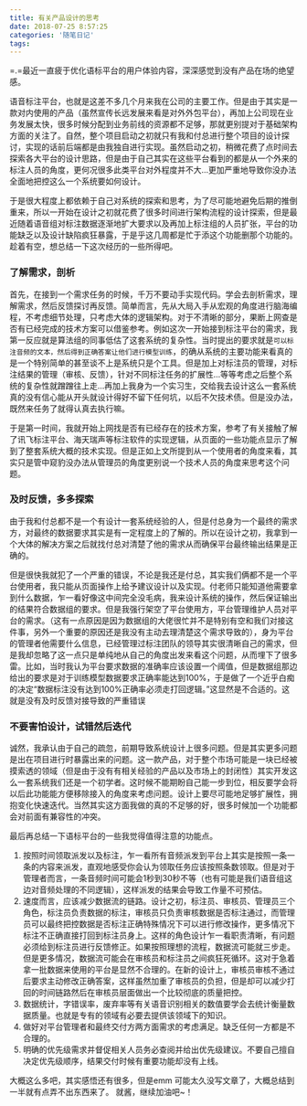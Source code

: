 ```yaml
---
title: 有关产品设计的思考
date: 2018-07-25 8:57:25
categories: '随笔日记'
tags:
---
```


=.=最近一直疲于优化语标平台的用户体验内容，深深感觉到没有产品在场的绝望感。
<!-- more -->
语音标注平台，也就是这差不多几个月来我在公司的主要工作。但是由于其实是一款对内使用的产品（虽然宣传长远发展来看是对外外包平台），再加上公司现在业务发展太快，很多时候分配到业务前线的资源都不足够，那就更别提对于基础架构方面的关注了。自然，整个项目启动之初就只有我和付总进行整个项目的设计探讨，实现的话前后端都是由我独自进行实现。虽然启动之初，稍微花费了点时间去探索各大平台的设计思路，但是由于自己其实在这些平台看到的都是从一个外来的标注人员的角度，更何况很多此类平台对外程度并不大...更加严重地导致你没办法全面地把控这么一个系统要如何设计。

于是很大程度上都依赖于自己对系统的探索和思考，为了尽可能地避免后期的推倒重来，所以一开始在设计之初就花费了很多时间进行架构流程的设计探索，但是最近随着语音组对标注数据逐渐地扩大要求以及再加上标注组的人员扩张，平台的功能缺乏以及设计缺陷疯狂暴露，于是乎这几周都是忙于添这个功能删那个功能的。趁着有空，想总结一下这次经历的一些所得吧。

### 了解需求，剖析
首先，在接到一个需求任务的时候，千万不要动手实现代码。学会去剖析需求，理解需求，然后反馈探讨再反馈。简单而言，先从大局入手从宏观的角度进行脑海编程，不考虑细节处理，只考虑大体的逻辑架构。对于不清晰的部分，果断上网查是否有已经完成的技术方案可以借鉴参考。例如这次一开始接到标注平台的需求，我第一反应就是算法组的同事低估了这套系统的复杂性。当时提出的要求就是`可以标注音频的文本，然后得到正确答案让他们进行模型训练`，的确从系统的主要功能来看真的是一个特别简单的甚至谈不上是系统只是个工具。但是加上对标注员的管理，对标注结果的管理（审核、反馈），针对不同标注任务的扩展性...等等考虑之后整个系统的复杂性就蹭蹭往上走...再加上我身为一个实习生，交给我去设计这么一套系统真的没有信心能从开头就设计得好不留下任何坑，以后不欠技术债。但是没办法，既然来任务了就得认真去执行嘛。

于是第一时间，我就开始上网找是否有已经存在的技术方案，参考了有关接触了解了讯飞标注平台、海天瑞声等标注软件的实现逻辑，从页面的一些功能点显示了解到了整套系统大概的技术实现。但是正如上文所提到从一个使用者的角度来看，其实只是管中窥豹没办法从管理员的角度更别说一个技术人员的角度来思考这个问题。

### 及时反馈，多多探索
由于我和付总都不是一个有设计一套系统经验的人，但是付总身为一个最终的需求方，对最终的数据要求其实是有一定程度上的了解的。所以在设计之初，我拿到一个大体的解决方案之后就找付总对清楚了他的需求从而确保平台最终输出结果是正确的。

但是很快我就犯了一个严重的错误，不论是我还是付总，其实我们俩都不是一个平台使用者，我只能从页面操作上给予建议设计以及实现。付老师只能知道他需要拿到什么数据，乍一看好像这中间完全没毛病，我来设计系统的操作，然后保证输出的结果符合数据组的要求。但是我强行架空了平台使用方，平台管理维护人员对平台的需求。（这有一点原因是因为数据组的大佬很忙并不是特别有空和我们对接这件事，另外一个重要的原因还是我没有主动去理清楚这个需求导致的），身为平台的管理者他需要什么信息，已经管理过标注团队的领导其实很清晰自己的需求，但是我却忽略了这一点只是单纯地从自己的角度出发来看这个问题，从而埋下了很多雷。比如，当时我认为平台要求数据的准确率应该设置一个阈值，但是数据组那边给出的要求是对于训练模型数据要求正确率能达到100%，于是做了一个近乎白痴的决定“数据标注没有达到100%正确率必须走打回逻辑。”这显然是不合适的。这就是没有及时反馈对接导致的严重错误

### 不要害怕设计，试错然后迭代
诚然，我承认由于自己的疏忽，前期导致系统设计上很多问题。但是其实更多问题是出在项目进行时暴露出来的问题。这一款产品，对于整个市场可能是一块已经被摸索透的领域（但是由于没有有相关经验的产品以及市场上的封闭性）其实开发这么一套系统我们还是一个初学者。这时候不能期盼自己能一步到位，相反要学会将以后此功能能方便移除接入的角度来考虑问题。设计上要尽可能地足够扩展性，拥抱变化快速迭代。当然其实这方面我做的真的不足够的好，很多时候加一个功能都会对前面有兼容性的冲突。


最后再总结一下语标平台的一些我觉得值得注意的功能点。

1. 按照时间领取派发以及标注，乍一看所有音频派发到平台上其实是按照一条一条的内容来派发，直观地感受你会认为领取任务应该按照条数领取。但是对于管理者而言，一条音频时间可能会1秒到30秒不等（也有可能是我们语音组这边对音频处理的不同逻辑），这样派发的结果会导致工作量不可预估。
2. 速度而言，应该减少数据流的链路。设计之初，标注员、审核员、管理员三个角色，标注员负责数据的标注，审核员只负责审核数据是否标注通过，而管理员可以最终把控数据是否标注正确特殊情况下可以进行修改操作，更多情况下标注不正确直接打回到标注员身上。这样的角色设计乍一看职责清晰，有问题必须给到标注员进行反馈修正。如果按照理想的流程，数据流可能就三步走。但是更多情况，数据流可能会在审核员和标注员之间疯狂死循环。这对于急着拿一批数据来使用的平台是显然不合理的。在新的设计上，审核员审核不通过后要求主动修改正确答案，这样虽然加重了审核员的负担，但是却可以减少打回的时间链路然后在审核员层面做出一个比较彻底的质量把控。
3. 数据统计，字错误率，废弃率等有关语音识别相关的数值要学会去统计衡量数据质量。也就是专有的领域有必要去提供该领域下的知识。
4. 做好对平台管理者和最终交付方两方面需求的考虑满足。缺乏任何一方都是不合理的。
5. 明确的优先级需求并督促相关人员务必查阅并给出优先级建议。不要自己擅自决定优先级顺序，结果交付时候有重要功能却没有上线。

大概这么多吧，其实感悟还有很多，但是emm 可能太久没写文章了，大概总结到一半就有点弄不出东西来了。 就酱，继续加油吧~！